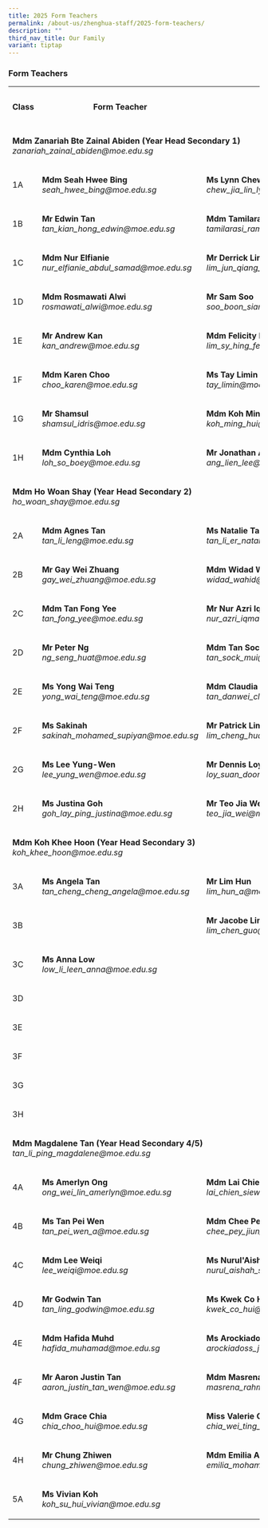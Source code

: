 ```yaml
---
title: 2025 Form Teachers
permalink: /about-us/zhenghua-staff/2025-form-teachers/
description: ""
third_nav_title: Our Family
variant: tiptap
---
```

<h3>Form Teachers</h3>
<table style="minWidth: 100px">
<colgroup>
<col>
<col>
<col>
<col>
</colgroup>
<tbody>
<tr>
<th rowspan="1" colspan="1">
<p><strong>Class</strong>
</p>
</th>
<th rowspan="1" colspan="1">
<p><strong>Form Teacher</strong>
</p>
</th>
<th rowspan="1" colspan="1">
<p><strong>Form Teacher</strong>
</p>
</th>
<th rowspan="1" colspan="1">
<p><strong>Form Teacher</strong>
</p>
</th>
</tr>
<tr>
<td rowspan="1" colspan="4">
<p><strong>Mdm Zanariah Bte Zainal Abiden (Year Head Secondary 1)</strong>
<br><em>zanariah_zainal_abiden@moe.edu.sg</em>
</p>
</td>
</tr>
<tr>
<td rowspan="1" colspan="1">
<p>1A</p>
</td>
<td rowspan="1" colspan="1">
<p><strong>Mdm Seah Hwee Bing</strong>
<br><em>seah_hwee_bing@moe.edu.sg</em>
</p>
</td>
<td rowspan="1" colspan="1">
<p><strong>Ms Lynn Chew</strong>
<br><em>chew_jia_lin_lynn@moe.edu.sg</em>
</p>
</td>
<td rowspan="1" colspan="1">
<p></p>
</td>
</tr>
<tr>
<td rowspan="1" colspan="1">
<p>1B</p>
</td>
<td rowspan="1" colspan="1">
<p><strong>Mr Edwin Tan</strong>
<br><em>tan_kian_hong_edwin@moe.edu.sg</em>
</p>
</td>
<td rowspan="1" colspan="1">
<p><strong>Mdm Tamilarasi</strong>
<br><em>tamilarasi_ramaiya@moe.edu.sg</em>
</p>
</td>
<td rowspan="1" colspan="1">
<p></p>
</td>
</tr>
<tr>
<td rowspan="1" colspan="1">
<p>1C</p>
</td>
<td rowspan="1" colspan="1">
<p><strong>Mdm Nur Elfianie</strong>
<br><em>nur_elfianie_abdul_samad@moe.edu.sg</em>
</p>
</td>
<td rowspan="1" colspan="1">
<p><strong>Mr Derrick Lim</strong>
<br><em>lim_jun_qiang_derrick@moe.edu.sg</em>
</p>
</td>
<td rowspan="1" colspan="1">
<p></p>
</td>
</tr>
<tr>
<td rowspan="1" colspan="1">
<p>1D</p>
</td>
<td rowspan="1" colspan="1">
<p><strong>Mdm Rosmawati Alwi</strong>
<br><em>rosmawati_alwi@moe.edu.sg</em>
</p>
</td>
<td rowspan="1" colspan="1">
<p><strong>Mr Sam Soo</strong>
<br><em>soo_boon_siang@moe.edu.sg</em>
</p>
</td>
<td rowspan="1" colspan="1">
<p></p>
</td>
</tr>
<tr>
<td rowspan="1" colspan="1">
<p>1E</p>
</td>
<td rowspan="1" colspan="1">
<p><strong>Mr Andrew Kan</strong>
<br><em>kan_andrew@moe.edu.sg</em>
</p>
</td>
<td rowspan="1" colspan="1">
<p><strong>Mdm Felicity Lim</strong>
<br><em>lim_sy_hing_felicity@moe.edu.sg</em>
</p>
</td>
<td rowspan="1" colspan="1">
<p></p>
</td>
</tr>
<tr>
<td rowspan="1" colspan="1">
<p>1F</p>
</td>
<td rowspan="1" colspan="1">
<p><strong>Mdm Karen Choo</strong>
<br><em>choo_karen@moe.edu.sg</em>
</p>
</td>
<td rowspan="1" colspan="1">
<p><strong>Ms Tay Limin</strong>
<br><em>tay_limin@moe.edu.sg</em>
</p>
</td>
<td rowspan="1" colspan="1">
<p></p>
</td>
</tr>
<tr>
<td rowspan="1" colspan="1">
<p>1G</p>
</td>
<td rowspan="1" colspan="1">
<p><strong>Mr Shamsul</strong>
<br><em>shamsul_idris@moe.edu.sg</em>
</p>
</td>
<td rowspan="1" colspan="1">
<p><strong>Mdm Koh Ming Hui</strong>
<br><em>koh_ming_hui@moe.edu.sg</em>
</p>
</td>
<td rowspan="1" colspan="1">
<p></p>
</td>
</tr>
<tr>
<td rowspan="1" colspan="1">
<p>1H</p>
</td>
<td rowspan="1" colspan="1">
<p><strong>Mdm Cynthia Loh</strong>
<br><em>loh_so_boey@moe.edu.sg</em>
</p>
</td>
<td rowspan="1" colspan="1">
<p><strong>Mr Jonathan Ang</strong>
<br><em>ang_lien_lee@moe.edu.sg</em>
</p>
</td>
<td rowspan="1" colspan="1">
<p></p>
</td>
</tr>
<tr>
<td rowspan="1" colspan="4">
<p><strong>Mdm Ho Woan Shay (Year Head Secondary 2)</strong>
<br><em>ho_woan_shay@moe.edu.sg</em>
</p>
</td>
</tr>
<tr>
<td rowspan="1" colspan="1">
<p>2A</p>
</td>
<td rowspan="1" colspan="1">
<p><strong>Mdm Agnes Tan</strong>
<br><em>tan_li_leng@moe.edu.sg</em>
</p>
</td>
<td rowspan="1" colspan="1">
<p><strong>Ms Natalie Tan</strong>
<br><em>tan_li_er_natalie@moe.edu.sg</em>
</p>
</td>
<td rowspan="1" colspan="1">
<p></p>
</td>
</tr>
<tr>
<td rowspan="1" colspan="1">
<p>2B</p>
</td>
<td rowspan="1" colspan="1">
<p><strong>Mr Gay Wei Zhuang</strong>
<br><em>gay_wei_zhuang@moe.edu.sg</em>
</p>
</td>
<td rowspan="1" colspan="1">
<p><strong>Mdm Widad Wahid</strong>
<br><em>widad_wahid@moe.edu.sg</em>
</p>
</td>
<td rowspan="1" colspan="1">
<p></p>
</td>
</tr>
<tr>
<td rowspan="1" colspan="1">
<p>2C</p>
</td>
<td rowspan="1" colspan="1">
<p><strong>Mdm Tan Fong Yee</strong>
<br><em>tan_fong_yee@moe.edu.sg</em>
</p>
</td>
<td rowspan="1" colspan="1">
<p><strong>Mr Nur Azri Iqmal</strong>
<br><em>nur_azri_iqmal_mahadir@moe.edu.sg</em>
</p>
</td>
<td rowspan="1" colspan="1">
<p></p>
</td>
</tr>
<tr>
<td rowspan="1" colspan="1">
<p>2D</p>
</td>
<td rowspan="1" colspan="1">
<p><strong>Mr Peter Ng</strong>
<br><em>ng_seng_huat@moe.edu.sg</em>
</p>
</td>
<td rowspan="1" colspan="1">
<p><strong>Mdm Tan Sock Mui</strong>
<br><em>tan_sock_mui@moe.edu.sg</em>
</p>
</td>
<td rowspan="1" colspan="1">
<p></p>
</td>
</tr>
<tr>
<td rowspan="1" colspan="1">
<p>2E</p>
</td>
<td rowspan="1" colspan="1">
<p><strong>Ms Yong Wai Teng</strong>
<br><em>yong_wai_teng@moe.edu.sg</em>
</p>
</td>
<td rowspan="1" colspan="1">
<p><strong>Mdm Claudia Tan</strong>
<br><em>tan_danwei_claudia@moe.edu.sg</em>
</p>
</td>
<td rowspan="1" colspan="1">
<p></p>
</td>
</tr>
<tr>
<td rowspan="1" colspan="1">
<p>2F</p>
</td>
<td rowspan="1" colspan="1">
<p><strong>Ms Sakinah</strong>
<br><em>sakinah_mohamed_supiyan@moe.edu.sg</em>
</p>
</td>
<td rowspan="1" colspan="1">
<p><strong>Mr Patrick Lim</strong>
<br><em>lim_cheng_huat@moe.edu.sg</em>
</p>
</td>
<td rowspan="1" colspan="1">
<p></p>
</td>
</tr>
<tr>
<td rowspan="1" colspan="1">
<p>2G</p>
</td>
<td rowspan="1" colspan="1">
<p><strong>Ms Lee Yung-Wen</strong>
<br><em>lee_yung_wen@moe.edu.sg</em>
</p>
</td>
<td rowspan="1" colspan="1">
<p><strong>Mr Dennis Loy</strong>
<br><em>loy_suan_doong@moe.edu.sg</em>
</p>
</td>
<td rowspan="1" colspan="1">
<p></p>
</td>
</tr>
<tr>
<td rowspan="1" colspan="1">
<p>2H</p>
</td>
<td rowspan="1" colspan="1">
<p><strong>Ms Justina Goh</strong>
<br><em>goh_lay_ping_justina@moe.edu.sg</em>
</p>
</td>
<td rowspan="1" colspan="1">
<p><strong>Mr Teo Jia Wei</strong>
<br><em>teo_jia_wei@moe.edu.sg</em>
</p>
</td>
<td rowspan="1" colspan="1">
<p></p>
<p></p>
</td>
</tr>
<tr>
<td rowspan="1" colspan="4">
<p><strong>Mdm Koh Khee Hoon (Year Head Secondary 3)</strong>
<br><em>koh_khee_hoon@moe.edu.sg</em>
</p>
</td>
</tr>
<tr>
<td rowspan="1" colspan="1">
<p>3A</p>
</td>
<td rowspan="1" colspan="1">
<p><strong>Ms Angela Tan</strong>
<br><em>tan_cheng_cheng_angela@moe.edu.sg</em>
</p>
</td>
<td rowspan="1" colspan="1">
<p><strong>Mr Lim Hun</strong>
<br><em>lim_hun_a@moe.edu.sg</em>
</p>
</td>
<td rowspan="1" colspan="1">
<p></p>
</td>
</tr>
<tr>
<td rowspan="1" colspan="1">
<p>3B</p>
</td>
<td rowspan="1" colspan="1">
<p></p>
</td>
<td rowspan="1" colspan="1">
<p><strong>Mr Jacobe Lim </strong>
<br><em>lim_chen_guo@moe.edu.sg</em>
</p>
</td>
<td rowspan="1" colspan="1">
<p></p>
</td>
</tr>
<tr>
<td rowspan="1" colspan="1">
<p>3C</p>
</td>
<td rowspan="1" colspan="1">
<p><strong>Ms Anna Low</strong>
<br><em>low_li_leen_anna@moe.edu.sg</em>
</p>
</td>
<td rowspan="1" colspan="1">
<p></p>
</td>
<td rowspan="1" colspan="1">
<p></p>
</td>
</tr>
<tr>
<td rowspan="1" colspan="1">
<p>3D</p>
</td>
<td rowspan="1" colspan="1">
<p></p>
</td>
<td rowspan="1" colspan="1">
<p></p>
</td>
<td rowspan="1" colspan="1">
<p></p>
</td>
</tr>
<tr>
<td rowspan="1" colspan="1">
<p>3E</p>
</td>
<td rowspan="1" colspan="1">
<p></p>
</td>
<td rowspan="1" colspan="1">
<p></p>
</td>
<td rowspan="1" colspan="1">
<p></p>
</td>
</tr>
<tr>
<td rowspan="1" colspan="1">
<p>3F</p>
</td>
<td rowspan="1" colspan="1">
<p></p>
</td>
<td rowspan="1" colspan="1">
<p></p>
</td>
<td rowspan="1" colspan="1">
<p></p>
</td>
</tr>
<tr>
<td rowspan="1" colspan="1">
<p>3G</p>
</td>
<td rowspan="1" colspan="1">
<p></p>
</td>
<td rowspan="1" colspan="1">
<p></p>
</td>
<td rowspan="1" colspan="1">
<p></p>
</td>
</tr>
<tr>
<td rowspan="1" colspan="1">
<p>3H</p>
</td>
<td rowspan="1" colspan="1">
<p></p>
</td>
<td rowspan="1" colspan="1">
<p></p>
</td>
<td rowspan="1" colspan="1">
<p></p>
</td>
</tr>
<tr>
<td rowspan="1" colspan="4">
<p><strong>Mdm Magdalene Tan (Year Head Secondary 4/5)</strong>
<br><em>tan_li_ping_magdalene@moe.edu.sg</em>
</p>
</td>
</tr>
<tr>
<td rowspan="1" colspan="1">
<p>4A</p>
</td>
<td rowspan="1" colspan="1">
<p><strong>Ms Amerlyn Ong</strong>
<br><em>ong_wei_lin_amerlyn@moe.edu.sg</em>
</p>
</td>
<td rowspan="1" colspan="1">
<p><strong>Mdm Lai Chien Siew</strong>
<br><em>lai_chien_siew@moe.edu.sg</em>
</p>
</td>
<td rowspan="1" colspan="1">
<p></p>
</td>
</tr>
<tr>
<td rowspan="1" colspan="1">
<p>4B</p>
</td>
<td rowspan="1" colspan="1">
<p><strong>Ms Tan Pei Wen</strong>
<br><em>tan_pei_wen_a@moe.edu.sg</em>
</p>
</td>
<td rowspan="1" colspan="1">
<p><strong>Mdm Chee Pey Jiun</strong>
<br><em>chee_pey_jiun_a@moe.edu.sg</em>
</p>
</td>
<td rowspan="1" colspan="1">
<p></p>
</td>
</tr>
<tr>
<td rowspan="1" colspan="1">
<p>4C</p>
</td>
<td rowspan="1" colspan="1">
<p><strong>Mdm Lee Weiqi</strong>
<br><em>lee_weiqi@moe.edu.sg</em>
</p>
</td>
<td rowspan="1" colspan="1">
<p><strong>Ms Nurul'Aishah Bte Shuhaimi</strong>
<br><em>nurul_aishah_shuhai@moe.edu.sg</em>
</p>
</td>
<td rowspan="1" colspan="1">
<p></p>
</td>
</tr>
<tr>
<td rowspan="1" colspan="1">
<p>4D</p>
</td>
<td rowspan="1" colspan="1">
<p><strong>Mr Godwin Tan</strong>
<br><em>tan_ling_godwin@moe.edu.sg</em>
</p>
</td>
<td rowspan="1" colspan="1">
<p><strong>Ms Kwek Co Hui</strong>
<br><em>kwek_co_hui@moe.edu.sg</em>
</p>
</td>
<td rowspan="1" colspan="1">
<p></p>
</td>
</tr>
<tr>
<td rowspan="1" colspan="1">
<p>4E</p>
</td>
<td rowspan="1" colspan="1">
<p><strong>Mdm Hafida Muhd</strong>
<br><em>hafida_muhamad@moe.edu.sg</em>
</p>
</td>
<td rowspan="1" colspan="1">
<p><strong>Ms Arockiadoss Jency Gracia Lourdes</strong>
<br><em>arockiadoss_jency_gracia_lourdes@moe.edu.sg</em>
</p>
</td>
<td rowspan="1" colspan="1">
<p></p>
</td>
</tr>
<tr>
<td rowspan="1" colspan="1">
<p>4F</p>
</td>
<td rowspan="1" colspan="1">
<p><strong>Mr Aaron Justin Tan</strong>
<br><em>aaron_justin_tan_wen@moe.edu.sg</em>
</p>
</td>
<td rowspan="1" colspan="1">
<p><strong>Mdm Masrena Rahmat</strong>
<br><em>masrena_rahmat@moe.edu.sg</em>
</p>
</td>
<td rowspan="1" colspan="1">
<p></p>
</td>
</tr>
<tr>
<td rowspan="1" colspan="1">
<p>4G</p>
</td>
<td rowspan="1" colspan="1">
<p><strong>Mdm Grace Chia</strong>
<br><em>chia_choo_hui@moe.edu.sg</em>
</p>
</td>
<td rowspan="1" colspan="1">
<p><strong>Miss Valerie Chia</strong>
<br><em>chia_wei_ting_valerie@moe.edu.sg</em>
</p>
</td>
<td rowspan="1" colspan="1">
<p></p>
</td>
</tr>
<tr>
<td rowspan="1" colspan="1">
<p>4H</p>
</td>
<td rowspan="1" colspan="1">
<p><strong>Mr Chung Zhiwen</strong>
<br><em>chung_zhiwen@moe.edu.sg</em>
</p>
</td>
<td rowspan="1" colspan="1">
<p><strong>Mdm Emilia Ali</strong>
<br><em>emilia_mohamed_ali@schools.gov.sg@moe.edu.sg</em>
</p>
</td>
<td rowspan="1" colspan="1">
<p></p>
</td>
</tr>
<tr>
<td rowspan="1" colspan="1">
<p>5A</p>
</td>
<td rowspan="1" colspan="1">
<p><strong>Ms Vivian Koh</strong>
<br><em>koh_su_hui_vivian@moe.edu.sg</em>
</p>
</td>
<td rowspan="1" colspan="1">
<p></p>
</td>
<td rowspan="1" colspan="1">
<p></p>
</td>
</tr>
</tbody>
</table>
<p></p>